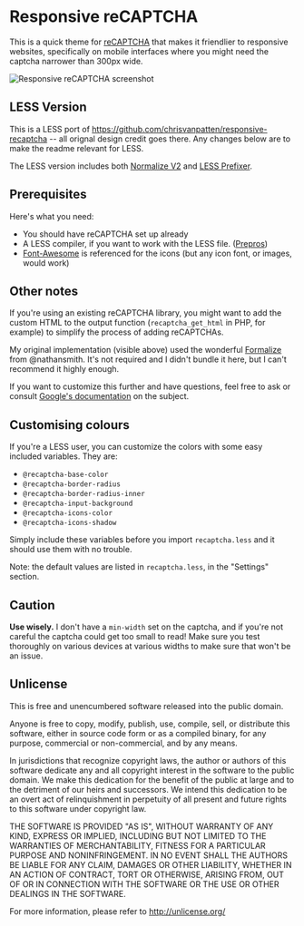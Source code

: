 # Responsive reCAPTCHA

This is a quick theme for <a href="https://www.google.com/recaptcha">reCAPTCHA</a> that makes it friendlier to responsive websites, specifically on mobile interfaces where you might need the captcha narrower than 300px wide.

<img src="http://i.imgur.com/lWuCN.png" alt="Responsive reCAPTCHA screenshot">

## LESS Version

This is a LESS port of https://github.com/chrisvanpatten/responsive-recaptcha -- all orignal design credit goes there. Any changes below are to make the readme relevant for LESS.

The LESS version includes both <a href="https://github.com/JoelSutherland/LESS-Prefixer">Normalize V2</a> and <a href="https://github.com/JoelSutherland/LESS-Prefixer">LESS Prefixer</a>.

## Prerequisites

Here's what you need:

*   You should have reCAPTCHA set up already
*   A LESS compiler, if you want to work with the LESS file. (<a href="http://alphapixels.com/prepros/">Prepros</a>)
*   <a href="http://fortawesome.github.com/Font-Awesome/">Font-Awesome</a> is referenced for the icons (but any icon font, or images, would work)

## Other notes

If you're using an existing reCAPTCHA library, you might want to add the custom HTML to the output function (`recaptcha_get_html` in PHP, for example) to simplify the process of adding reCAPTCHAs.

My original implementation (visible above) used the wonderful <a href="https://github.com/nathansmith/formalize">Formalize</a> from @nathansmith. It's not required and I didn't bundle it here, but I can't recommend it highly enough.

If you want to customize this further and have questions, feel free to ask or consult <a href="https://developers.google.com/recaptcha/docs/customization">Google's documentation</a> on the subject.

## Customising colours

If you're a LESS user, you can customize the colors with some easy included variables. They are:

+ `@recaptcha-base-color`
+ `@recaptcha-border-radius`
+ `@recaptcha-border-radius-inner`
+ `@recaptcha-input-background`
+ `@recaptcha-icons-color`
+ `@recaptcha-icons-shadow`

Simply include these variables before you import `recaptcha.less` and it should use them with no trouble.

Note: the default values are listed in `recaptcha.less`, in the "Settings" section.

## Caution

**Use wisely.** I don't have a `min-width` set on the captcha, and if you're not careful the captcha could get too small to read! Make sure you test thoroughly on various devices at various widths to make sure that won't be an issue.

## Unlicense

This is free and unencumbered software released into the public domain.

Anyone is free to copy, modify, publish, use, compile, sell, or
distribute this software, either in source code form or as a compiled
binary, for any purpose, commercial or non-commercial, and by any
means.

In jurisdictions that recognize copyright laws, the author or authors
of this software dedicate any and all copyright interest in the
software to the public domain. We make this dedication for the benefit
of the public at large and to the detriment of our heirs and
successors. We intend this dedication to be an overt act of
relinquishment in perpetuity of all present and future rights to this
software under copyright law.

THE SOFTWARE IS PROVIDED "AS IS", WITHOUT WARRANTY OF ANY KIND,
EXPRESS OR IMPLIED, INCLUDING BUT NOT LIMITED TO THE WARRANTIES OF
MERCHANTABILITY, FITNESS FOR A PARTICULAR PURPOSE AND NONINFRINGEMENT.
IN NO EVENT SHALL THE AUTHORS BE LIABLE FOR ANY CLAIM, DAMAGES OR
OTHER LIABILITY, WHETHER IN AN ACTION OF CONTRACT, TORT OR OTHERWISE,
ARISING FROM, OUT OF OR IN CONNECTION WITH THE SOFTWARE OR THE USE OR
OTHER DEALINGS IN THE SOFTWARE.

For more information, please refer to <http://unlicense.org/>
